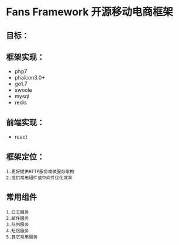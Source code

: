 Fans Framework 开源移动电商框架
========

## 目标：

## 框架实现：
   * php7
   * phalcon3.0+
   * go1.7
   * swoole
   * mysql
   * redis
   
## 前端实现：
   * react

## 框架定位：
    1.更好提供HTTP服务或微服务架构
    2.提供常用组件或中间件优化效率
    
## 常用组件
    1.日志服务
    2.邮件服务
    3.队列服务
    4.短信服务
    5.其它常用服务

  
